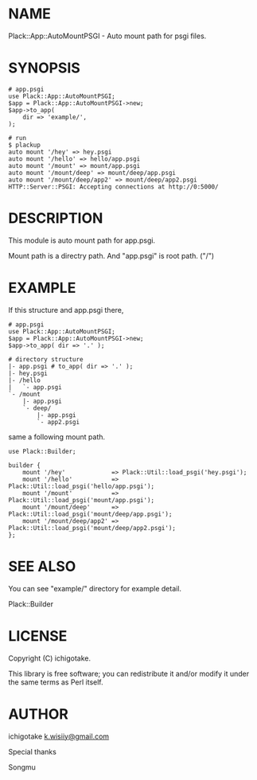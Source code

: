 # NAME

Plack::App::AutoMountPSGI - Auto mount path for psgi files.

# SYNOPSIS

    # app.psgi
    use Plack::App::AutoMountPSGI;
    $app = Plack::App::AutoMountPSGI->new;
    $app->to_app(
        dir => 'example/',
    );

    # run
    $ plackup 
    auto mount '/hey' => hey.psgi
    auto mount '/hello' => hello/app.psgi
    auto mount '/mount' => mount/app.psgi
    auto mount '/mount/deep' => mount/deep/app.psgi
    auto mount '/mount/deep/app2' => mount/deep/app2.psgi
    HTTP::Server::PSGI: Accepting connections at http://0:5000/



# DESCRIPTION

This module is auto mount path for app.psgi.

Mount path is a directry path. And "app.psgi" is root path. ("/")

# EXAMPLE

If this structure and app.psgi there,

    # app.psgi
    use Plack::App::AutoMountPSGI;
    $app = Plack::App::AutoMountPSGI->new;
    $app->to_app( dir => '.' );

    # directory structure
    |- app.psgi # to_app( dir => '.' );
    |- hey.psgi
    |- /hello
    |   `- app.psgi
    `- /mount
        |- app.psgi
        `- deep/
            |- app.psgi
            `- app2.psgi

same a following mount path.

    use Plack::Builder;

    builder {
        mount '/hey'             => Plack::Util::load_psgi('hey.psgi');
        mount '/hello'           => Plack::Util::load_psgi('hello/app.psgi');
        mount '/mount'           => Plack::Util::load_psgi('mount/app.psgi');
        mount '/mount/deep'      => Plack::Util::load_psgi('mount/deep/app.psgi');
        mount '/mount/deep/app2' => Plack::Util::load_psgi('mount/deep/app2.psgi');
    };

# SEE ALSO

You can see "example/" directory for example detail.

Plack::Builder

# LICENSE

Copyright (C) ichigotake.

This library is free software; you can redistribute it and/or modify
it under the same terms as Perl itself.

# AUTHOR

ichigotake <k.wisiiy@gmail.com>

Special thanks

Songmu

